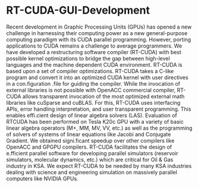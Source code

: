 # RT-CUDA-GUI-Development
Recent development in Graphic Processing Units (GPUs) has opened a new challenge in harnessing their computing power as a new general-purpose computing paradigm with its CUDA parallel programming. However, porting applications to CUDA remains a challenge to average programmers. We have developed a restructuring software compiler (RT-CUDA) with best possible kernel optimizations to bridge the gap between high-level languages and the machine dependent CUDA environment. RT-CUDA is based upon a set of compiler optimizations. RT-CUDA takes a C-like program and convert it into an optimized CUDA kernel with user directives in a con.figuration .file for guiding the compiler. While the invocation of external libraries is not possible with OpenACC commercial compiler, RT-CUDA allows transparent invocation of the most optimized external math libraries like cuSparse and cuBLAS. For this, RT-CUDA uses interfacing APIs, error handling interpretation, and user transparent programming. This enables effi.cient design of linear algebra solvers (LAS). Evaluation of RTCUDA has been performed on Tesla K20c GPU with a variety of basic linear algebra operators (M+, MM, MV, VV, etc.) as well as the programming of solvers of systems of linear equations like Jacobi and Conjugate Gradient. We obtained signi.ficant speedup over other compilers like OpenACC and GPGPU compilers. RT-CUDA facilitates the design of e.fficient parallel software for developing parallel simulators (reservoir simulators, molecular dynamics, etc.) which are critical for Oil &amp; Gas industry in KSA. We expect RT-CUDA to be needed by many KSA industries dealing with science and engineering simulation on massively parallel computers like NVIDIA GPUs.
